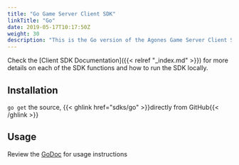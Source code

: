 ```yaml
---
title: "Go Game Server Client SDK"
linkTitle: "Go"
date: 2019-05-17T10:17:50Z
weight: 30
description: "This is the Go version of the Agones Game Server Client SDK. "
---
```


Check the [Client SDK Documentation]({{< relref "_index.md" >}}) for more details on each of the SDK functions and how to run the SDK locally.

## Installation

`go get` the source, {{< ghlink href="sdks/go" >}}directly from GitHub{{< /ghlink >}}

## Usage

Review the [GoDoc](https://godoc.org/agones.dev/agones/sdks/go) for usage instructions
